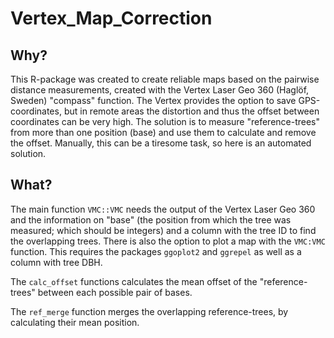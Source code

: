 # Vertex_Map_Correction

## Why?
This R-package was created to create reliable maps based on the pairwise distance measurements, created with the Vertex Laser Geo 360 (Haglöf, Sweden) "compass" function. 
The Vertex provides the option to save GPS-coordinates, but in remote areas the distortion and thus the offset between coordinates can be very high. 
The solution is to measure "reference-trees" from more than one position (base) and use them to calculate and remove the offset. Manually, this can be 
a tiresome task, so here is an automated solution. 

## What?
The main function `VMC::VMC` needs the output of the Vertex Laser Geo 360 and the information on "base" (the position from which the tree was measured; 
which should be integers) and a column with the tree ID to find the overlapping trees.
There is also the option to plot a map with the `VMC:VMC` function. This requires the packages `ggoplot2` and `ggrepel` as well as a column with tree DBH.

The `calc_offset` functions calculates the mean offset of the "reference-trees" between each possible pair of bases.

The `ref_merge` function merges the overlapping reference-trees, by calculating their mean position.
